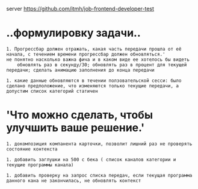server 
    https://github.com/itmh/job-frontend-developer-test
    

# ..формулировку задачи..
	1. Прогрессбар должен отражать, какая часть передачи прошла от её начала, с течением времени прогрессбар должен обновляться.'
	не понятно насколько важна фича и в каком виде ее хотелось бы видеть
		обновлять раз в секунду/30; обновлять раз в процент для текущей передачи; сделать анимацию заполнения до конца передачи

	1. какие данные обновляются в течении ползовательской сесси: было сделано предположение, что изменяются только текущие передачи, а допустим список категорий статичен

# 'Что можно сделать, чтобы улучшить ваше решение.'
	1. докомпозиция компанента карточки, позволит лишний раз не проверять состояние контекста

	1. добавить заглушки на 500 с бека ( список каналов категории и текущие программы канала)

	1. добавить проверку на запрос списка передач, если текущая программа данного кана не закончилась, не обновлять контекст 

